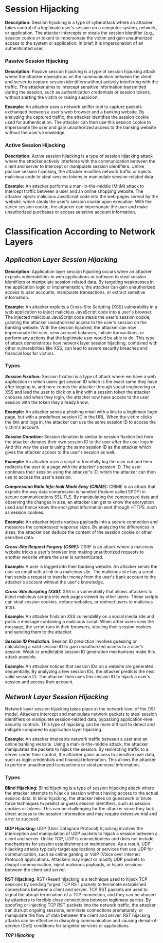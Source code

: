 # Session Hijacking
**Description:**
Session hijacking is a type of cyberattack where an attacker takes control of a legitimate user's session on a computer system, network, or application. The attacker intercepts or steals the session identifier (e.g., session cookie or token) to impersonate the victim and gain unauthorized access to the system or application. In brief, it is impersonation of an authenticated user.

### Passive Session Hijacking
**Description:**
Passive session hijacking is a type of session hijacking attack where the attacker eavesdrops on the communication between the client and server to capture session identifiers without actively interfering with the traffic. The attacker aims to intercept sensitive information transmitted during the session, such as authentication credentials or session tokens, without alerting the victim or raising suspicion.

**Example:**
An attacker uses a network sniffer tool to capture packets exchanged between a user's web browser and a banking website. By analyzing the captured traffic, the attacker identifies the session cookie used for authentication. The attacker can then use this session cookie to impersonate the user and gain unauthorized access to the banking website without the user's knowledge.

### Active Session Hijacking
**Description:**
Active session hijacking is a type of session hijacking attack where the attacker actively interferes with the communication between the client and server to intercept or manipulate session identifiers. Unlike passive session hijacking, the attacker modifies network traffic or injects malicious code to steal session tokens or manipulate session-related data.

**Example:**
An attacker performs a man-in-the-middle (MitM) attack to intercept traffic between a user and an online shopping website. The attacker injects malicious JavaScript code into the web pages served by the website, which steals the user's session cookie upon execution. With the stolen session cookie, the attacker can impersonate the user and make unauthorized purchases or access sensitive account information.

# Classification According to Network Layers

## ***Application Layer Session Hijacking***
**Description:**
Application layer session hijacking occurs when an attacker exploits vulnerabilities in web applications or software to steal session identifiers or manipulate session-related data. By targeting weaknesses in the application logic or implementation, the attacker can gain unauthorized access to user accounts, manipulate transactions, or extract sensitive information.

**Example:**
An attacker exploits a Cross-Site Scripting (XSS) vulnerability in a web application to inject malicious JavaScript code into a user's browser. The injected malicious JavaScript code steals the user's session cookie, granting the attacker unauthorized access to the user's session on the banking website. With the session hijacked, the attacker can now impersonate the user, view account balances, initiate transactions, or perform any actions that the legitimate user would be able to do. This type of attack demonstrates how network layer session hijacking, combined with other vulnerabilities like XSS, can lead to severe security breaches and financial loss for victims.

### Types
***Session Fixation:***
Session fixation is a type of attack where we have a web application in which users get session ID which is the exact same they have after logging in, and here comes the attacker through social engineering or XSS and lead the user to click on a link with a session token the attacker chooses and when they login, the attacker now have access to the user session with the token they already know.

**Example:**
An attacker sends a phishing email with a link to a legitimate login page, but with a predefined session ID in the URL. When the victim clicks the link and logs in, the attacker can use the same session ID to access the victim's account.

***Session Donation:***
Session donation is similar to session fixation but here the attacker donates their own session ID to the user after the user logs in. And this way the user is using the same session ID as the attacker which gives the attacker access to the user's session as well.

**Example:**
An attacker uses a script to forcefully log the user out and then redirects the user to a page with the attacker's session ID. The user continues their session using the attacker's ID, which the attacker can then use to access the user's session.

***Compression Ratio Info-leak Made Easy (CRIME):***
CRIME is an attack that exploits the way data compression is handled (feature called SPDY) in secure communications SSL TLS. By manipulating the compressed data and observing the changes in size, an attacker can get to know the encryption used and hence know the encrypted information sent through HTTPS, such as session cookies.

**Example:**
An attacker injects various payloads into a secure connection and measures the compressed response sizes. By analyzing the differences in sizes, the attacker can deduce the content of the session cookie or other sensitive data.

***Cross-Site Request Forgery (CSRF):***
CSRF is an attack where a malicious website tricks a user's browser into making unauthorized requests to another website where the user is authenticated.

**Example:**
A user is logged into their banking website. An attacker sends the user an email with a link to a malicious site. The malicious site has a script that sends a request to transfer money from the user's bank account to the attacker's account without the user's knowledge.

***Cross-Site Scripting (XSS):***
XSS is a vulnerability that allows attackers to inject malicious scripts into web pages viewed by other users. These scripts can steal session cookies, deface websites, or redirect users to malicious sites.

**Example:**
An attacker finds an XSS vulnerability on a social media site and posts a message containing a malicious script. When other users view the message, the script runs in their browsers, stealing their session cookies and sending them to the attacker.

***Session ID Prediction:***
Session ID prediction involves guessing or calculating a valid session ID to gain unauthorized access to a user's session. Weak or predictable session ID generation mechanisms make this attack possible.

**Example:**
An attacker notices that session IDs on a website are generated sequentially. By analyzing a few session IDs, the attacker predicts the next valid session ID. The attacker then uses this session ID to hijack a user's session and access their account.

## ***Network Layer Session Hijacking***
Network layer session hijacking takes place at the network level of the OSI model. Attackers intercept and manipulate network packets to steal session identifiers or manipulate session-related data, bypassing application-level security controls. This type of hijacking can be more difficult to detect and mitigate compared to application layer hijacking.

**Example:**
An attacker intercepts network traffic between a user and an online banking website. Using a man-in-the-middle attack, the attacker manipulates the packets to hijack the session. By redirecting traffic to a server under their control, the attacker gains access to sensitive user data, such as login credentials and financial information. This allows the attacker to perform unauthorized transactions or steal personal information.

### Types
**Blind Hijacking:**
Blind hijacking is a type of session hijacking attack where the attacker attempts to hijack a session without having access to the actual session data. In blind hijacking, the attacker relies on guesswork or brute force techniques to predict or guess session identifiers, such as session cookies or tokens. This can be challenging for the attacker since they lack direct access to the session information and may require extensive trial and error to succeed.

**UDP Hijacking:**
UDP (User Datagram Protocol) hijacking involves the interception and manipulation of UDP packets to hijack a session between a client and server. Unlike TCP, UDP is connectionless and does not include mechanisms for session establishment or maintenance. As a result, UDP hijacking attacks typically target applications or services that use UDP for communication, such as online gaming or VoIP (Voice over Internet Protocol) applications. Attackers may inject or modify UDP packets to disrupt communication, inject malicious payloads, or hijack sessions between the client and server.

**RST Hijacking:**
RST (Reset) hijacking is a technique used to hijack TCP sessions by sending forged TCP RST packets to terminate established connections between a client and server. TCP RST packets are used to signal the abrupt termination of a TCP connection, and they can be abused by attackers to forcibly close connections between legitimate parties. By spoofing or injecting TCP RST packets into the network traffic, the attacker can disrupt ongoing sessions, terminate connections prematurely, or manipulate the flow of data between the client and server. RST hijacking attacks can be effective in disrupting communication and causing denial-of-service (DoS) conditions for targeted services or applications.

***TCP Hijacking***
